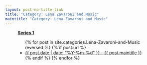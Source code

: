 ```yaml
---
layout: post-no-title-link
title: "Category: Lena Zavaroni and Music"
maintitle: "Category: Lena Zavaroni and Music"
---
```


<figure class="fig3">
<div class="CardLayout">
<div class="CardItem"><strong id="infobox1"><a href="#infobox1">Series 1</a></strong></div>
<div class="CardItem">
<ul>
  {% for post in site.categories.Lena-Zavaroni-and-Music reversed %}
    {% if post.url %}
        <li><a href="{{ post.url }}">{{ post.date | date: "%Y-%m-%d" }} - {{ post.maintitle }}</a></li>
    {% endif %}
  {% endfor %}
</ul>
</div>
</div>
</figure>

